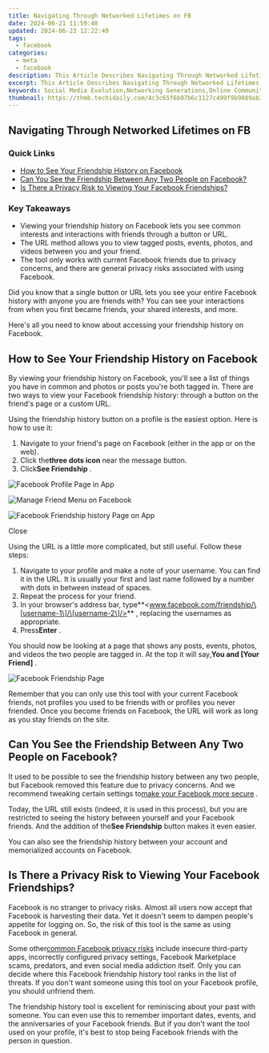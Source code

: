 ```yaml
---
title: Navigating Through Networked Lifetimes on FB
date: 2024-06-21 11:59:48
updated: 2024-06-23 12:22:49
tags:
  - facebook
categories:
  - meta
  - facebook
description: This Article Describes Navigating Through Networked Lifetimes on FB
excerpt: This Article Describes Navigating Through Networked Lifetimes on FB
keywords: Social Media Evolution,Networking Generations,Online Community Dynamics,Facebook Lifetime Journey,Virtual Connections Growth,Interactive Digital Age,Social Platform Life Cycle
thumbnail: https://thmb.techidaily.com/4c3c65f6b07b6c1127c499f9b9889ab3244702ce710d3692e68eb1f54ab083aa.jpg
---
```


## Navigating Through Networked Lifetimes on FB

### Quick Links

* [How to See Your Friendship History on Facebook](#how-to-see-your-friendship-history-on-facebook)
* [Can You See the Friendship Between Any Two People on Facebook?](#can-you-see-the-friendship-between-any-two-people-on-facebook)
* [Is There a Privacy Risk to Viewing Your Facebook Friendships?](#is-there-a-privacy-risk-to-viewing-your-facebook-friendships)

### Key Takeaways

* Viewing your friendship history on Facebook lets you see common interests and interactions with friends through a button or URL.
* The URL method allows you to view tagged posts, events, photos, and videos between you and your friend.
* The tool only works with current Facebook friends due to privacy concerns, and there are general privacy risks associated with using Facebook.

 Did you know that a single button or URL lets you see your entire Facebook history with anyone you are friends with? You can see your interactions from when you first became friends, your shared interests, and more.

 Here's all you need to know about accessing your friendship history on Facebook.

## How to See Your Friendship History on Facebook

 By viewing your friendship history on Facebook, you'll see a list of things you have in common and photos or posts you're both tagged in. There are two ways to view your Facebook friendship history: through a button on the friend's page or a custom URL.

 Using the friendship history button on a profile is the easiest option. Here is how to use it:

1. Navigate to your friend's page on Facebook (either in the app or on the web).
2. Click the**three dots icon** near the message button.
3. Click**See Friendship** .

![Facebook Profile Page in App](https://static1.makeuseofimages.com/wordpress/wp-content/uploads/2024/01/facebook-profile-page-in-app.jpg)

![Manage Friend Menu on Facebook](https://static1.makeuseofimages.com/wordpress/wp-content/uploads/2024/01/manage-friend-menu-on-facebook.jpg)

![Facebook Friendship history Page on App](https://static1.makeuseofimages.com/wordpress/wp-content/uploads/2024/01/facebook-friendship-page-on-app.jpg)

Close

 Using the URL is a little more complicated, but still useful. Follow these steps:

1. Navigate to your profile and make a note of your username. You can find it in the URL. It is usually your first and last name followed by a number with dots in between instead of spaces.
2. Repeat the process for your friend.
3. In your browser's address bar, type**<www.facebook.com/friendship/\[username-1\]/\[username-2\]/>** , replacing the usernames as appropriate.
4. Press**Enter** .

 You should now be looking at a page that shows any posts, events, photos, and videos the two people are tagged in. At the top it will say,**You and \[Your Friend\]** .

![Facebook Friendship Page](https://static1.makeuseofimages.com/wordpress/wp-content/uploads/2024/01/facebook-friendship-page.jpg)

 Remember that you can only use this tool with your current Facebook friends, not profiles you used to be friends with or profiles you never friended. Once you become friends on Facebook, the URL will work as long as you stay friends on the site.

## Can You See the Friendship Between Any Two People on Facebook?

 It used to be possible to see the friendship history between any two people, but Facebook removed this feature due to privacy concerns. And we recommend tweaking certain settings to[make your Facebook more secure](https://www.makeuseof.com/how-to-prevent-strangers-viewing-facebook-profile/) .

 Today, the URL still exists (indeed, it is used in this process), but you are restricted to seeing the history between yourself and your Facebook friends. And the addition of the**See Friendship** button makes it even easier.

 You can also see the friendship history between your account and memorialized accounts on Facebook.

## Is There a Privacy Risk to Viewing Your Facebook Friendships?

 Facebook is no stranger to privacy risks. Almost all users now accept that Facebook is harvesting their data. Yet it doesn't seem to dampen people's appetite for logging on. So, the risk of this tool is the same as using Facebook in general.

 Some other[common Facebook privacy risks](https://www.makeuseof.com/tag/the-top-4-risks-you-face-when-you-use-facebook/) include insecure third-party apps, incorrectly configured privacy settings, Facebook Marketplace scams, predators, and even social media addiction itself. Only you can decide where this Facebook friendship history tool ranks in the list of threats. If you don't want someone using this tool on your Facebook profile, you should unfriend them.

 The friendship history tool is excellent for reminiscing about your past with someone. You can even use this to remember important dates, events, and the anniversaries of your Facebook friends. But if you don't want the tool used on your profile, it's best to stop being Facebook friends with the person in question.


<ins class="adsbygoogle"
     style="display:block"
     data-ad-format="autorelaxed"
     data-ad-client="ca-pub-7571918770474297"
     data-ad-slot="1223367746"></ins>



<ins class="adsbygoogle"
     style="display:block"
     data-ad-client="ca-pub-7571918770474297"
     data-ad-slot="8358498916"
     data-ad-format="auto"
     data-full-width-responsive="true"></ins>
